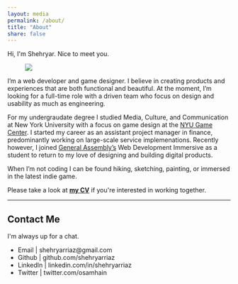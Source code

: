 ```yaml
---
layout: media
permalink: /about/
title: "About"
share: false
---
```


<p>Hi, I'm Shehryar. Nice to meet you.</p>

<figure class="full">
  <img src="{{ site.url }}/images/headshot_main.jpg">
</figure>

<p>I’m a web developer and game designer. I believe in creating products and experiences that are both functional and beautiful. At the moment, I’m looking for a full-time role with a driven team who focus on design and usability as much as engineering.</p>

<p>For my undergraudate degree I studied Media, Culture, and Communication at New York University with a focus on game design at the <a href="http://gamecenter.nyu.edu/">NYU Game Center</a>. I started my career as an assistant project manager in finance, predominantly working on large-scale service implemenations. Recently however, I joined <a href="https://generalassemb.ly/">General Assembly’s</a> Web Development Immersive as a student to return to my love of designing and building digital products.</p>

<p>When I’m not coding I can be found hiking, sketching, painting, or immersed in the latest indie game.</p>

<p> Please take a look at <a href="{{ site.url }}/assets/ShehryarRiaz_CV.pdf"><strong>my CV</strong></a> if you're interested in working together.</p>

<hr />

<h2>Contact Me</h2>

<p>I'm always up for a chat.</p>

<ul>
  <li>Email | shehryarriaz@gmail.com</li>
  <li>Github | github.com/shehryarriaz</li>
  <li>LinkedIn | linkedin.com/in/shehryarriaz</li>
  <li>Twitter | twitter.com/osamhain</li>
</ul>